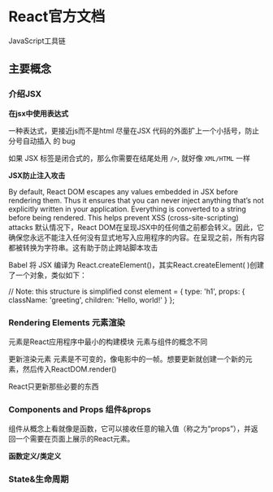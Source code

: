 # React官方文档

JavaScript工具链

## 主要概念

### 介绍JSX

**在jsx中使用表达式**

一种表达式，更接近js而不是html
尽量在JSX 代码的外面扩上一个小括号，防止 分号自动插入 的 bug

如果 JSX 标签是闭合式的，那么你需要在结尾处用 `/>`, 就好像 `XML/HTML` 一样

**JSX防止注入攻击**

By default, React DOM escapes any values embedded in JSX before rendering them. Thus it ensures that you can never inject anything that’s not explicitly written in your application. Everything is converted to a string before being rendered. This helps prevent XSS (cross-site-scripting) attacks
默认情况下，React DOM在呈现JSX中的任何值之前都会转义。因此，它确保您永远不能注入任何没有显式地写入应用程序的内容。在呈现之前，所有内容都被转换为字符串。这有助于防止跨站脚本攻击

Babel   将 JSX 编译为 React.createElement()，其实React.createElement( )创建了一个对象，类似如下：

// Note: this structure is simplified
const element = {
  type: 'h1',
  props: {
    className: 'greeting',
    children: 'Hello, world!'
  }
};

### Rendering Elements 元素渲染

元素是React应用程序中最小的构建模块
元素与组件的概念不同

更新渲染元素
元素是不可变的，像电影中的一帧。想要更新就创建一个新的元素，然后传入ReactDOM.render()

React只更新那些必要的东西

### Components and Props 组件&props

组件从概念上看就像是函数，它可以接收任意的输入值（称之为“props”），并返回一个需要在页面上展示的React元素。

**函数定义/类定义**



### State&生命周期

